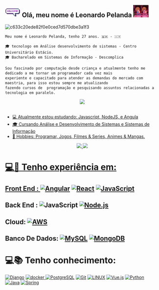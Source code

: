 ## <a target="_blank" rel="noopener noreferrer" href="/assets//welcomeglitch.gif"><img src="/assets//welcomeglitch.gif" width="50px" style="max-width: 100%;"></a> Olá, meu nome é Leonardo Pelanda <img height="40" src="/assets/OshiNoKo.gif"/>

![c633c20ede82f0e0ced7d570dbe3a1f3](https://user-images.githubusercontent.com/70382532/138322189-2db8df52-9dcb-40a0-88a8-c365466bd33d.gif)

```
Meu nome é Leonardo Pelanda, tenho 27 anos. 🇧🇷 - 🇮🇹

🎓 tecnologo em Análise desenvolvimento de sistemas - Centro Universitário Estácio.
🎓 Bacharelado em Sistemas de Informação - Descomplica

Sou fascinado por computação desde criança e atualmente tenho me dedicado a me tornar um programador cada vez mais
experiente e capacitado para atender as demandas do mercado com maestria, para isso estou sempre me atualizando
fazendo cursos de  programação e pesquisando assuntos relacionadas a tecnologia em paralelo.
```

<div align="center">
  <a href="https://www.linkedin.com/in/leonardoapelanda/" target="_blank">
    <img src="https://img.shields.io/badge/-LinkedIn-%230077B5?style=for-the-badge&logo=linkedin&logoColor=white" target="_blank">
</div>
    
##
    
- :computer: Atualmente estou estudando: Javascript, NodeJS, e Angula
- :mortar_board: Cursando Análise e Desenvolvimento de Sistemas e Sistemas de Informação
- 🔎 Hobbies: Programar, Jogos, Filmes & Series, Animes & Mangas.

<div align="center">
  <img height="180em" src="https://github-readme-stats-wheat-two-53.vercel.app/api/top-langs/?username=Leonardo-009&theme=neon&hide_border=false&include_all_commits=false&count_private=false&layout=compact"/>
  <img height="180em" src="https://github-readme-stats-wheat-two-53.vercel.app/api?username=Leonardo-009&theme=neon&hide_border=false&include_all_commits=false&count_private=false"/>
</div>

##

 # 💻💼 Tenho experiência em:

 ## Front End : <a href="https://angular.io/" title="Angular"><img src="https://github.com/get-icon/geticon/raw/master/icons/angular-icon.svg" alt="Angular" width="21px" height="21px"></a> <a href="https://reactjs.org/" title="React"><img src="https://github.com/get-icon/geticon/raw/master/icons/react.svg" alt="React" width="21px" height="21px"></a> <a href="https://developer.mozilla.org/en-US/docs/Web/JavaScript" title="JavaScript"><img src="https://github.com/get-icon/geticon/raw/master/icons/javascript.svg" alt="JavaScript" width="21px" height="21px"></a>

 ## Back End : <img src="https://github.com/get-icon/geticon/raw/master/icons/javascript.svg" alt="JavaScript" width="21px" height="21px"></a>  <a href="https://nodejs.org/" title="Node.js"><img src="https://github.com/get-icon/geticon/raw/master/icons/nodejs-icon.svg" alt="Node.js" width="25px" height="25px"></a>
 ## Cloud: <a href="https://aws.amazon.com/" title="AWS"><img src="https://github.com/get-icon/geticon/raw/master/icons/aws.svg" alt="AWS" width="21px" height="21px"></a>


## Banco De Dados: </a> <a href="https://dev.mysql.com/" title="MySQL"><img src="https://github.com/get-icon/geticon/raw/master/icons/mysql.svg" alt="MySQL" width="21px" height="21px"></a> <a href="https://www.mongodb.org/" title="MongoDB"><img src="https://github.com/get-icon/geticon/raw/master/icons/mongodb-icon.svg" alt="MongoDB" width="21px" height="21px"></a>

 # 💻📚 Tenho conhecimento:
<a href="https://www.djangoproject.com/" title="Django"><img src="https://github.com/get-icon/geticon/raw/master/icons/django.svg" alt="Django" width="21px" height="21px"></a> <a href="https://www.docker.com/" title="docker"><img src="https://github.com/get-icon/geticon/raw/master/icons/docker-icon.svg" alt="docker" width="21px" height="21px"> <a href="https://www.postgresql.org/" title="PostgreSQL"><img src="https://github.com/get-icon/geticon/raw/master/icons/postgresql.svg" alt="PostgreSQL" width="21px" height="21px"></a> <a href="https://git-scm.com/" title="Git"><img src="https://github.com/get-icon/geticon/raw/master/icons/git-icon.svg" alt="Git" width="21px" height="21px"></a> <a href="https://git-scm.com/" title="Linux"><img src="https://img.shields.io/badge/Linux-FCC624?style=for-the-badge&logo=linux&logoColor=black" alt="LINUX" width="50px" height="25px"></a> <a href="https://vuejs.org/" title="Vue.js"><img src="https://github.com/get-icon/geticon/raw/master/icons/vue.svg" alt="Vue.js" width="21px" height="21px"></a> <a href="https://www.python.org/" title="Python"><img src="https://github.com/get-icon/geticon/raw/master/icons/python.svg" alt="Python" width="21px" height="21px"></a> <a href="https://www.java.com/" title="Java"><img src="https://github.com/get-icon/geticon/raw/master/icons/java.svg" alt="Java" width="21px" height="21px"></a> <a href="https://spring.io/" title="Spring"><img src="https://github.com/get-icon/geticon/raw/master/icons/spring.svg" alt="Spring" width="21px" height="21px"></a>
